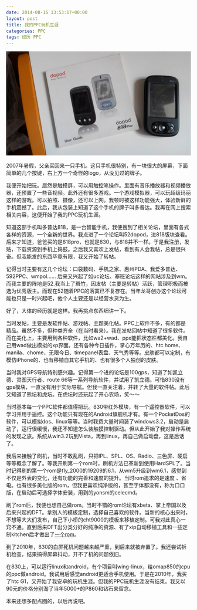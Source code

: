 ```yaml
---
date: 2014-08-16 13:53:17+00:00
layout: post
title: 我的PPC玩机生涯
categories: PPC
tags: 经历 PPC
---
```


![](https://github.com/xulihang/xulihang.github.io/raw/master/album/ppc/830.jpg)

2007年暑假，父亲买回来一只手机。这只手机很特别，有一块很大的屏幕，下面简单的几个按键，右上方一个奇怪的logo，从没见过的牌子。

我便开始把玩。居然是触摸屏，可以用触控笔操作。里面有音乐播放器和视频播放器，还预置了一些音视频。此外还有很多游戏。一个游戏模拟器，可以玩超级玛丽这样的游戏。可以拍照、摄像，还可以上网。我顿时被这样功能强大，体验新鲜的手机震撼了。此后，我从包装上知道了这个手机的牌子叫多普达。我再在网上搜索相关内容，这便开始了我的PPC玩机生涯。

知道这部手机叫多普达818，是一台智能手机，我便搜到了相关论坛，里面有各式各样的资源，一个全新的世界。我点进了一个论坛叫52dopod，进818版块查看。后来才知道，爸爸买的是818pro，也就是830，与818并不一样。于是我注册，发贴，下载资源到手机上捣鼓。之后我又喜欢上发帖，看到有人会我帖，总是很兴奋。但我能发的东西毕竟有限，我又开始了转帖。

记得当时主要有这几个论坛：口袋数码、手机之家、惠州PDA、我爱多普达、592PPC、wmpol…… 后来又兴起了如uc论坛、塞班论坛这样的网站涉及到wm。而我主要的阵地是52.我当上了斑竹，因发帖（主要是转帖）活跃，管理积极而被选为优秀版主。而现在52随着PPC的落寞已不复存在。当年龙哥创办这个论坛可能也只是一时兴起吧，他个人主要还是以经营水货为生。

好了，大体的经历就是这样。我再挑点东西细讲一下。

当时发帖，主要是发软件帖、游戏帖、主题美化帖。PPC上软件不多，有的都是精品。虽然不多，但种类齐全（在当时看来）。我在发帖回帖中知道了很多软件。而在美化上，主要用到各种软件，比如wa2+wad、ppx能把状态栏都美化。我自己用wad做出模拟的xp界面。还有各种今日插件，掌心万年历的、htc home、manila、chome、无限今日、timepanel表盘、天气秀等等。皮肤都可以定制，有模仿iPhone的、也有移植自其它手机的、也有很多个人独创的皮肤。

当时我对GPS导航特别感兴趣。记得第一个进的论坛是100gps，知道了如凯立德、灵图天行者、route 66等一系列导航软件，并试用了凯立德。可惜830没有gps模块，一直没有用于实际导航。但我一直关注着，并转了大量的软件帖。此后又知道了熊坛和虎坛。在虎坛时还玩起了开心农场，笑～～

当时基本每一个PPC软件都值得把玩。830带红外模块，有一个遥控器软件，可以学习并用于遥控。这个功能只有现在的Android旗舰机才有。有一个PocketDos的软件，可以模拟dos、linux等等。当时我费大量时间装了windows3.2，启动是启动了，运行很缓慢，我还不知道怎么装触摸控制驱动。但从此开始了我对操作系统的发现之旅。系统从win3.2玩到Vista，再到linux，再自己做启动盘，这是后话了。

我后来接触了刷机，当时不敢乱刷，只把IPL、SPL、OS、Radio、三色屏、硬启等等概念了解了。等我开刷第一个rom时，刷机方法已革新到使用HardSPL了。当时记得刷的第一个rom是fly_2000的19209的6.1，从wm5升级到wm6.1，感觉到不仅是外表的变化，还有功能的完善和速度的提升。当时rom追求的是速度
、省电。也有很多美化版的rom，但我更喜欢纯净版的，甚至字体都没有，称为口口版，在启动后可选择字体安装，用到的yonsm的celecmd。

刷了rom后，我便也想自己做rom。当时不错的rom论坛有xbeta、掌上帝国以及后来兴起的DFT。拿别人的模板定制，选择自己喜欢的软件。当新的核心出来时，不想等大大们发布，自己下小桥的cht9000的模板来移植定制。可我对此真心一窍不通。直到后来DFT出分类分好的纯净的资源、有了xip自动移植工具和一些定制kitchen后才做出了[一个rom](http://hi.baidu.com/xulihanghai/item/1ede3edab14481e1795daa50)。

到了2010年，830的白屏死机问题越来越严重，到后来就被弃置了。我还尝试拆机检查，结果搞得屏幕抖动，开不了机的问题依旧。

在830上，可以运行linux和android，有个项目叫wing-linux，给omap850的cpu的ppc做android。我试用后感觉android更适合手机使用。于是在2010年，我买了htc G1，又开始了我安卓的玩机生涯。但我的PPC玩机生涯没有结束。我又以90元的价格分别淘了当年5000+的P860和钻石来留念。

本来还想多配点图的，以后再说吧。





